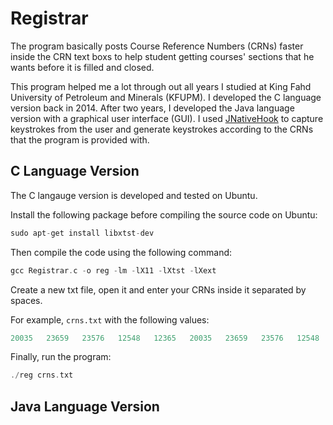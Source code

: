 # Registrar

The program basically posts Course Reference Numbers (CRNs) faster inside the CRN text boxs to help student getting courses' sections that he wants before it is filled and closed.

This program helped me a lot through out all years I studied at King Fahd University of Petroleum and Minerals (KFUPM). I developed the C language version back in 2014. After two years, I developed the Java language version with a graphical user interface (GUI). I used [JNativeHook](https://github.com/kwhat/jnativehook) to capture keystrokes from the user and generate keystrokes according to the CRNs that the program is provided with.

## C Language Version

The C langauge version is developed and tested on Ubuntu.

Install the following package before compiling the source code on Ubuntu:

```C
sudo apt-get install libxtst-dev
```

Then compile the code using the following command:

```C
gcc Registrar.c -o reg -lm -lX11 -lXtst -lXext
```

Create a new txt file, open it and enter your CRNs inside it separated by spaces.

For example, `crns.txt` with the following values:

```C
20035	23659	23576	12548	12365	20035	23659	23576	12548	12365	
```

Finally, run the program:

```C
./reg crns.txt
```

## Java Language Version


